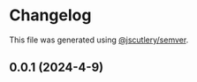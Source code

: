 # Changelog

This file was generated using [@jscutlery/semver](https://github.com/jscutlery/semver).

## 0.0.1 (2024-4-9)
